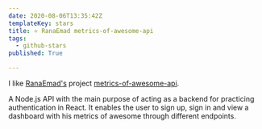 ```yaml
---
date: 2020-08-06T13:35:42Z
templateKey: stars
title: ⭐ RanaEmad metrics-of-awesome-api
tags:
  - github-stars
published: True

---
```


I like [RanaEmad's](https://github.com/RanaEmad) project [metrics-of-awesome-api](https://github.com/RanaEmad/metrics-of-awesome-api).

A Node.js API with the main purpose of acting as a backend for practicing authentication in React. It enables the user to sign up, sign in and view a dashboard with his metrics of awesome through different endpoints.
